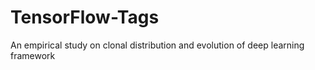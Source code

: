# TensorFlow-Tags
An empirical study on clonal distribution and evolution of deep learning framework
